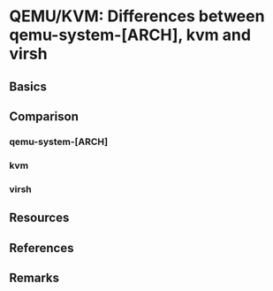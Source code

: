 # QEMU/KVM: Differences between qemu-system-[ARCH], kvm and virsh

## Basics

## Comparison
### qemu-system-[ARCH]

### kvm

### virsh

## Resources

## References

## Remarks